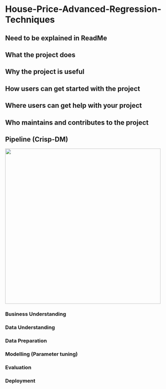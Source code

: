 # House-Price-Advanced-Regression-Techniques

## Need to be explained in ReadMe
## What the project does
## Why the project is useful
## How users can get started with the project
## Where users can get help with your project
## Who maintains and contributes to the project

## Pipeline (Crisp-DM)
<img src="https://upload.wikimedia.org/wikipedia/commons/thumb/b/b9/CRISP-DM_Process_Diagram.png/1024px-CRISP-DM_Process_Diagram.png" width="500" height="500">

### Business Understanding 

### Data Understanding 

### Data Preparation

### Modelling (Parameter tuning)

### Evaluation

### Deployment
